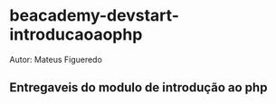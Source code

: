 # beacademy-devstart-introducaoaophp
<p>Autor: Mateus Figueredo</p>

## Entregaveis do modulo de introdução ao php 
